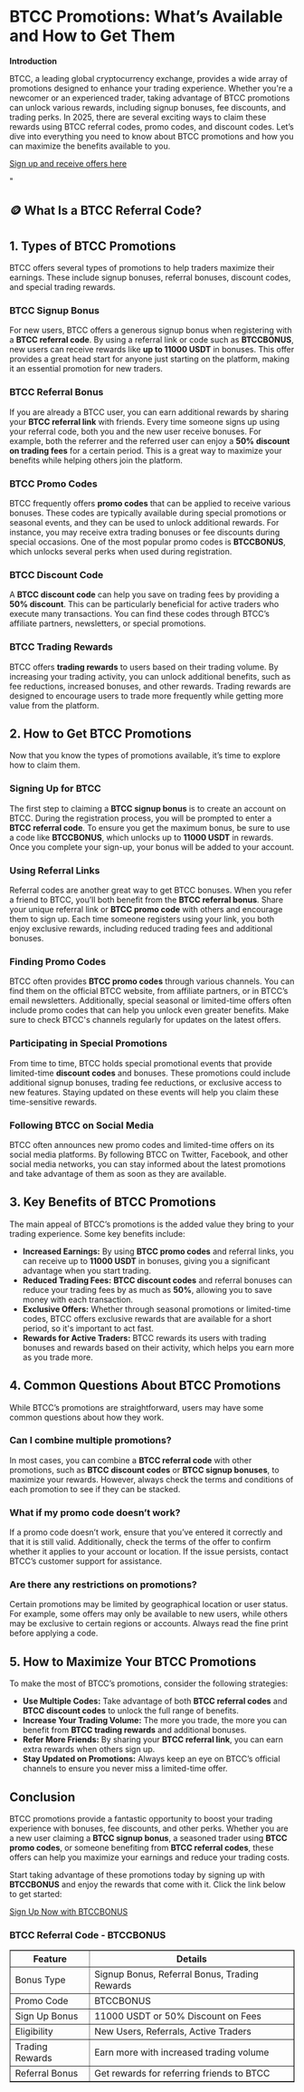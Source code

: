 
<h1>BTCC Promotions: What’s Available and How to Get Them</h1>
<p><strong>Introduction</strong></p>
<p>BTCC, a leading global cryptocurrency exchange, provides a wide array of promotions designed to enhance your trading experience. Whether you're a newcomer or an experienced trader, taking advantage of BTCC promotions can unlock various rewards, including signup bonuses, fee discounts, and trading perks. In 2025, there are several exciting ways to claim these rewards using BTCC referral codes, promo codes, and discount codes. Let’s dive into everything you need to know about BTCC promotions and how you can maximize the benefits available to you.</p>
<p><a href="https://partner.btcc.com/us/c/BTCCBONUS/9303" target="_blank">Sign up and receive offers here</a></p>

<img src="https://images.mirror-media.xyz/publication-images/ueC9oOHfKwXrYumG_JCkP.jpeg?height=500&amp;width=1000" decoding="async" data-nimg="fill" class="css-xah9so" style="position: absolute; inset: 0px; box-sizing: border-box; padding: 0px; border: none; margin: auto; display: block; width: 0px; height: 0px; min-width: 100%; max-width: 100%; min-height: 100%; max-height: 100%;">"
  <h2>🪙 What Is a BTCC Referral Code?</h2>
<h2>1. Types of BTCC Promotions</h2>
<p>BTCC offers several types of promotions to help traders maximize their earnings. These include signup bonuses, referral bonuses, discount codes, and special trading rewards.</p>
<h3>BTCC Signup Bonus</h3>
<p>For new users, BTCC offers a generous signup bonus when registering with a <strong>BTCC referral code</strong>. By using a referral link or code such as <strong>BTCCBONUS</strong>, new users can receive rewards like <strong>up to 11000 USDT</strong> in bonuses. This offer provides a great head start for anyone just starting on the platform, making it an essential promotion for new traders.</p>
<h3>BTCC Referral Bonus</h3>
<p>If you are already a BTCC user, you can earn additional rewards by sharing your <strong>BTCC referral link</strong> with friends. Every time someone signs up using your referral code, both you and the new user receive bonuses. For example, both the referrer and the referred user can enjoy a <strong>50% discount on trading fees</strong> for a certain period. This is a great way to maximize your benefits while helping others join the platform.</p>
<h3>BTCC Promo Codes</h3>
<p>BTCC frequently offers <strong>promo codes</strong> that can be applied to receive various bonuses. These codes are typically available during special promotions or seasonal events, and they can be used to unlock additional rewards. For instance, you may receive extra trading bonuses or fee discounts during special occasions. One of the most popular promo codes is <strong>BTCCBONUS</strong>, which unlocks several perks when used during registration.</p>
<h3>BTCC Discount Code</h3>
<p>A <strong>BTCC discount code</strong> can help you save on trading fees by providing a <strong>50% discount</strong>. This can be particularly beneficial for active traders who execute many transactions. You can find these codes through BTCC’s affiliate partners, newsletters, or special promotions.</p>
<h3>BTCC Trading Rewards</h3>
<p>BTCC offers <strong>trading rewards</strong> to users based on their trading volume. By increasing your trading activity, you can unlock additional benefits, such as fee reductions, increased bonuses, and other rewards. Trading rewards are designed to encourage users to trade more frequently while getting more value from the platform.</p>

<h2>2. How to Get BTCC Promotions</h2>
<p>Now that you know the types of promotions available, it’s time to explore how to claim them.</p>
<h3>Signing Up for BTCC</h3>
<p>The first step to claiming a <strong>BTCC signup bonus</strong> is to create an account on BTCC. During the registration process, you will be prompted to enter a <strong>BTCC referral code</strong>. To ensure you get the maximum bonus, be sure to use a code like <strong>BTCCBONUS</strong>, which unlocks up to <strong>11000 USDT</strong> in rewards. Once you complete your sign-up, your bonus will be added to your account.</p>
<h3>Using Referral Links</h3>
<p>Referral codes are another great way to get BTCC bonuses. When you refer a friend to BTCC, you’ll both benefit from the <strong>BTCC referral bonus</strong>. Share your unique referral link or <strong>BTCC promo code</strong> with others and encourage them to sign up. Each time someone registers using your link, you both enjoy exclusive rewards, including reduced trading fees and additional bonuses.</p>
<h3>Finding Promo Codes</h3>
<p>BTCC often provides <strong>BTCC promo codes</strong> through various channels. You can find them on the official BTCC website, from affiliate partners, or in BTCC’s email newsletters. Additionally, special seasonal or limited-time offers often include promo codes that can help you unlock even greater benefits. Make sure to check BTCC's channels regularly for updates on the latest offers.</p>
<h3>Participating in Special Promotions</h3>
<p>From time to time, BTCC holds special promotional events that provide limited-time <strong>discount codes</strong> and bonuses. These promotions could include additional signup bonuses, trading fee reductions, or exclusive access to new features. Staying updated on these events will help you claim these time-sensitive rewards.</p>
<h3>Following BTCC on Social Media</h3>
<p>BTCC often announces new promo codes and limited-time offers on its social media platforms. By following BTCC on Twitter, Facebook, and other social media networks, you can stay informed about the latest promotions and take advantage of them as soon as they are available.</p>

<h2>3. Key Benefits of BTCC Promotions</h2>
<p>The main appeal of BTCC’s promotions is the added value they bring to your trading experience. Some key benefits include:</p>
<ul>
<li><strong>Increased Earnings:</strong> By using <strong>BTCC promo codes</strong> and referral links, you can receive up to <strong>11000 USDT</strong> in bonuses, giving you a significant advantage when you start trading.</li>
<li><strong>Reduced Trading Fees:</strong> <strong>BTCC discount codes</strong> and referral bonuses can reduce your trading fees by as much as <strong>50%</strong>, allowing you to save money with each transaction.</li>
<li><strong>Exclusive Offers:</strong> Whether through seasonal promotions or limited-time codes, BTCC offers exclusive rewards that are available for a short period, so it's important to act fast.</li>
<li><strong>Rewards for Active Traders:</strong> BTCC rewards its users with trading bonuses and rewards based on their activity, which helps you earn more as you trade more.</li>
</ul>

<h2>4. Common Questions About BTCC Promotions</h2>
<p>While BTCC’s promotions are straightforward, users may have some common questions about how they work.</p>
<h3>Can I combine multiple promotions?</h3>
<p>In most cases, you can combine a <strong>BTCC referral code</strong> with other promotions, such as <strong>BTCC discount codes</strong> or <strong>BTCC signup bonuses</strong>, to maximize your rewards. However, always check the terms and conditions of each promotion to see if they can be stacked.</p>
<h3>What if my promo code doesn’t work?</h3>
<p>If a promo code doesn’t work, ensure that you’ve entered it correctly and that it is still valid. Additionally, check the terms of the offer to confirm whether it applies to your account or location. If the issue persists, contact BTCC’s customer support for assistance.</p>
<h3>Are there any restrictions on promotions?</h3>
<p>Certain promotions may be limited by geographical location or user status. For example, some offers may only be available to new users, while others may be exclusive to certain regions or accounts. Always read the fine print before applying a code.</p>

<h2>5. How to Maximize Your BTCC Promotions</h2>
<p>To make the most of BTCC’s promotions, consider the following strategies:</p>
<ul>
<li><strong>Use Multiple Codes:</strong> Take advantage of both <strong>BTCC referral codes</strong> and <strong>BTCC discount codes</strong> to unlock the full range of benefits.</li>
<li><strong>Increase Your Trading Volume:</strong> The more you trade, the more you can benefit from <strong>BTCC trading rewards</strong> and additional bonuses.</li>
<li><strong>Refer More Friends:</strong> By sharing your <strong>BTCC referral link</strong>, you can earn extra rewards when others sign up.</li>
<li><strong>Stay Updated on Promotions:</strong> Always keep an eye on BTCC’s official channels to ensure you never miss a limited-time offer.</li>
</ul>

<h2>Conclusion</h2>
<p>BTCC promotions provide a fantastic opportunity to boost your trading experience with bonuses, fee discounts, and other perks. Whether you are a new user claiming a <strong>BTCC signup bonus</strong>, a seasoned trader using <strong>BTCC promo codes</strong>, or someone benefiting from <strong>BTCC referral codes</strong>, these offers can help you maximize your earnings and reduce your trading costs.</p>
<p>Start taking advantage of these promotions today by signing up with <strong>BTCCBONUS</strong> and enjoy the rewards that come with it. Click the link below to get started:</p>
<p><a href="https://partner.btcc.com/us/c/BTCCBONUS/9303">Sign Up Now with BTCCBONUS</a></p>

<h3>BTCC Referral Code - BTCCBONUS</h3>
<table border="1">
<thead>
<tr>
<th>Feature</th>
<th>Details</th>
</tr>
</thead>
<tbody>
<tr>
<td>Bonus Type</td>
<td>Signup Bonus, Referral Bonus, Trading Rewards</td>
</tr>
<tr>
<td>Promo Code</td>
<td>BTCCBONUS</td>
</tr>
<tr>
<td>Sign Up Bonus</td>
<td>11000 USDT or 50% Discount on Fees</td>
</tr>
<tr>
<td>Eligibility</td>
<td>New Users, Referrals, Active Traders</td>
</tr>
<tr>
<td>Trading Rewards</td>
<td>Earn more with increased trading volume</td>
</tr>
<tr>
<td>Referral Bonus</td>
<td>Get rewards for referring friends to BTCC</td>
</tr>
</tbody>
</table>
</body>
</html>
